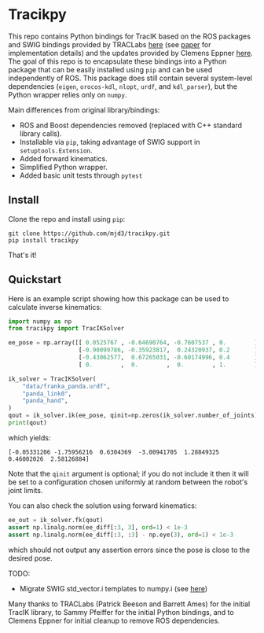 # Tracikpy
This repo contains Python bindings for TracIK based on the ROS packages and SWIG bindings provided by TRACLabs [here](https://bitbucket.org/traclabs/trac_ik/src/master/) (see [paper](https://ieeexplore.ieee.org/document/7363472) for implementation details) and the updates provided by Clemens Eppner [here](https://bitbucket.org/clemi/trac_ik/src/devel/). The goal of this repo is to encapsulate these bindings into a Python package that can be easily installed using `pip` and can be used independently of ROS. This package does still contain several system-level dependencies (`eigen`, `orocos-kdl`, `nlopt`, `urdf`, and `kdl_parser`), but the Python wrapper relies only on `numpy`.

Main differences from original library/bindings:
 - ROS and Boost dependencies removed (replaced with C++ standard library calls).
 - Installable via `pip`, taking advantage of SWIG support in `setuptools.Extension`.
 - Added forward kinematics.
 - Simplified Python wrapper.
 - Added basic unit tests through `pytest`

## Install
Clone the repo and install using `pip`:
```
git clone https://github.com/mjd3/tracikpy.git
pip install tracikpy
```
That's it!

## Quickstart

Here is an example script showing how this package can be used to calculate inverse kinematics:
```python
import numpy as np
from tracikpy import TracIKSolver

ee_pose = np.array([[ 0.0525767 , -0.64690764, -0.7607537 , 0.        ],
                    [-0.90099786, -0.35923817,  0.24320937, 0.2       ],
                    [-0.43062577,  0.67265031, -0.60174996, 0.4       ],
                    [ 0.        ,  0.        ,  0.        , 1.        ]])

ik_solver = TracIKSolver(
    "data/franka_panda.urdf",
    "panda_link0",
    "panda_hand",
)
qout = ik_solver.ik(ee_pose, qinit=np.zeros(ik_solver.number_of_joints))
print(qout)
```
which yields:
```
[-0.05331206 -1.75956216  0.6304369  -3.00941705  1.28849325  0.46002026  2.58126884]
```
Note that the `qinit` argument is optional; if you do not include it then it will be set to a configuration chosen uniformly at random between the robot's joint limits.

You can also check the solution using forward kinematics:
```python
ee_out = ik_solver.fk(qout)
assert np.linalg.norm(ee_diff[:3, 3], ord=1) < 1e-3
assert np.linalg.norm(ee_diff[:3, :3] - np.eye(3), ord=1) < 1e-3
```
which should not output any assertion errors since the pose is close to the desired pose.

TODO:
 - Migrate SWIG std_vector.i templates to numpy.i (see [here](https://numpy.org/devdocs/reference/swig.interface-file.html))

Many thanks to TRACLabs (Patrick Beeson and Barrett Ames) for the initial TracIK library, to Sammy Pfeiffer for the initial Python bindings, and to Clemens Eppner for initial cleanup to remove ROS dependencies.